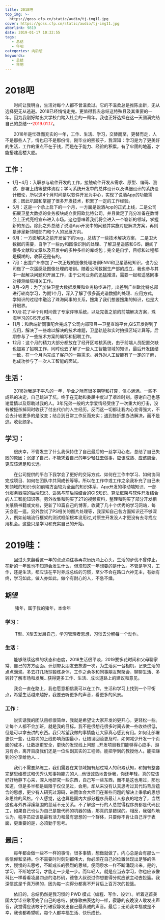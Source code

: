 ```yaml
---
title: 2018吧
top_img: >-
  https://goss.cfp.cn/static/audio/tj-img11.jpg
cover: https://goss.cfp.cn/static/audio/tj-img11.jpg
abbrlink: 9819
date: 2019-01-17 10:32:55
tags: 
   - 总结
   - 年吧
categories: 向后想
keywords:
   - 总结
   - 年吧
---
```

# 2018吧

&emsp;&emsp;时间让我明白，生活对每个人都不曾温柔过。它的不温柔总是推陈出新，无从选择更无从逃避。2018已经悄悄走完。更值得我去总结这特殊且及其重要的一年。因为我刚好踏出大学校门踏入社会的一周年。我也正好选择在这一天圆满完结自己的总结---<font color=red>2019.01.17</font>。

&emsp;&emsp;2018年是忙碌而充实的一年，工作、生活、学习，交替而至，更替而走，人不是那些人了，情也已不是那份情。刚毕业的熊孩子，我深知：学习是为了更美好的生活，工作的重点不在于钱，而是在于能力、经验的积累，有了牢固的地基，才能搭建高楼大厦。

 ## 工作：

- 1月~4月：入职参与软件开发的工作，接触软件开发从需求、原型、编码、测试、部署上线等整体流程；学习系统开发中的总体设计以及详细设计的系统设计概论，所以这4个月时间是以软件开发为中心，实现了说酒App的功能需求；因此巩固和掌握了很多开发技术，积累了一定的工作经验。
- 5月：这是一个承上启下的一个月，一方面是说酒App的正式上线，二是公司拓展卫星大数据的业务板块成立贵阳欧比特公司，并且做足了充分准备在数博会上正式亮相宣布进入市场。这也意味着我们将会进入一个崭新的领域，掌握新的东西。除此之外总结了说酒App开发中的问题并实施对应解决方案，再则是涉足新领域部门和个人的发展方向。
- 6月：一方面解决之前开发留下的bug，总结了一些技术解决方案， 二是卫大数据的需要，自学了一些py和图像识别的处理、了解卫星遥感和GIS，翻阅了很多文献和文章以及开发中的多种多样的库或包；完全是自学，目标和过程都是模糊的，收获还是有的。
- 7月：出差广州参加了一次正规的图像处理培训ENVI和卫星基础知识，也为公司做了一次遥感及图像处理的培训。随着公司数据生产部的成立，我也参与其中一起解决问题和开展工作，由于公司业务的迅猛推进，需要一起和遥感同事对接测绘院相关工作。
- 8月~9月：为了加快卫星大数据发展和业务稳步进行，出差到广州欧比特总部进行轮岗学习，为期1个月，深入了解了很多高光谱数据的处理、应用方式，学知识的过程中融洽了珠海同事的关系，搜集了我们想要搜集的知识，也是大开眼界。
- 10月:花了半个月时间做了专家评审系统，以及完善之前的前端解决方案，珠海学习的GIS开发等。
- 11月：和后端新同事配合完成了公司内部项目—卫星查询平台,GIS开发得到了应用，解决了一些难以解决的技术难题，卫星轨迹和实时拍摄区域计算等。后期参与了一些技术方案的编写和招聘工作。
- 12月：这个月的精力大部分都放在了经开区考核系统，由于前端人员配置欠缺也加紧了招聘工作，同时也去了解了一些人工智能领域的知识，最后开发团结一致，在一个月内完成了客户的一期需求。另外对人工智能有了一定的了解，也成功参与了一次人工智能的面试。


## 生活：

​	&emsp;&emsp;2018对我是不平凡的一年，毕业之际有很多期望和打算，信心满满。一些不成熟的决定，自己跳进了坑。终于在无助和委屈中度过了艰难时刻。感谢自己也感谢爱情以及帮助过我的人。3年兄弟一般的大学爱情经受住了一次重大的打击，没有被扼杀掉同时收获了付出代价的人生经历。反而这一切都让我内心变得强大，不会去计较更多的是改变；结合到日常工作反而充实；遇到挫折想办法解决，而不是逃。收获颇多。

## 学习：

​	&emsp;&emsp;很庆幸，不管发生了什么我保持住了自己最后的一丝学习心态，总结了自己失败的原因；沉淀了自己，不能凭着自己的年少轻狂去做事，应该成熟、应该周全、更应该满足和长远。

&emsp;&emsp;在公司提供的平台下我学会了更好的交际方式、如何在工作中学习、如何协同完成项目、如何在团队中共同成长等等。所以在工作中或工作之余我补充了自己未知领域的知识:例如前端方面较为全面的知识体系、App开发的移动端知识、一部分服务器端的后端知识、遥感与前后端结合的GIS知识、算法框架与软件开发结合的人工智能知识等。另外收集和购买了2T的视频资料，整理和购买了部分开发相关纸质书籍或文档，更新了10篇自己的博客，收藏了几十个优秀的学习网站，每天会逛一逛。另外尝试了PS相关的图片处理等，我深知自己各方面知识还不够深入，例如前端流行框架的测试框架根本没用过,对原生开发没人才更没有去寻找应用机会。这些只是学习和充实自己的开始。

# 2019哇： 

&emsp;&emsp;回过头来翻看这一年的点点滴往事再次历历涌上心头，生活的步伐不曾停止，在新的一年谁也不知道会发生什么，但须知这一年想要的是什么。不管是学习，工作，还是生活，都应该在平时养成总结的习惯，至少不会在路口六神无主，有始有终，学习如此，做人亦如此，做个有耐心的人，不急不燥。

## 期望	
&emsp;&emsp; 猪年，属于我的猪年，本命年

### 学习：	

​	&emsp;&emsp;T型、X型去发展自己，学习管理者思想，习惯去分解每一个动作。

### 生活：

​	&emsp;&emsp;能够继续这样的状态和态度，2018生活很平淡，2019要多花时间和父母聊家常、自己的方方面面。计划带女朋友去旅游一次，为生活买一台相机，记录生活的点点滴滴。多去打几场球锻炼身体，工作之余多和同事朋友聚聚会，聊聊生活、多转转了解市场和发展…获得更多工作、生活、成长道路上的建议和意见。

&emsp;&emsp;我会一直在路上，我也愿意相信我可以在工作，生活和学习上找到一个平衡点，希望生活越来越好，我要去听更多的声音，看更多的风景。

### 工作：

&emsp;&emsp;说实话我的团队目标很简单，我就是希望让大家开发的更开心，更轻松一些。让每个人都不会加班，就是我的目标。我不是很想花很多时间去做一些收益很低，但是可以拿去讲的东西。我只希望我做的事情能让大家真心感到有用。如何让部署更快一些，让每次的上线影响范围最小，让错误回滚更及时，如何减少开发一个页面的成本，让数据更安全，更快的发现线上问题…开发项目我们能够得心应手、游刃有余，离开百度我们还是一位名副其实的工程师。能把学到的教授他人，能把赚到的分享给他人…

&emsp;&emsp;我们不需要熟练工，我们需要在某领域拥有超过常人的积累认知，和拥有整套完整思维模式和优秀认知事物能力的人…他很诚恳地告诉我，你还年轻，真的应该好好地静下心来，深入地研究一些东西，自己写一些东西，而不是这也用过，那也知道，但是多半都是局限于仅仅见过，会用，却从来没有认真思考过其代码背后蕴含的思想，更少有人研究过源码，进而体会大师们在某些问题的解决上秉承的思想和思维的风格。个人感觉，这也算是国内大部分程序员最让人悲哀的地方了，当然这也与外界浮躁氛围的蔓延不无关系。不了解这一行的人总觉得程序员都是代码民工，如果自己也认为自己是敲代码的机器的话，那真的是错误的。相反，我强烈地认为，程序员应该是最有活力和最有思想的一个群体，只要你不肯让自己浮于表面，更重要的是，必须勤于思考。

## 最后：

&emsp;&emsp;每年都会做一些不一样的事情。很多事情，想做就做了。内心总是会有那么一些信仰和坚持。你不需要时时刻刻都伟大，你必须在自己的位置体现出足够的伟大，慢慢的去思考，不断成长的强烈的思绪，便同泉水一样不断涌现出来。是的，学习，不断地学习，才能走一步是一步。而年轻人，就是应当去学习，你也应该像科比一样看看凌晨四点的洛杉矶，德鲁大叔说过你想要得分就应该主动去投篮。我深信这是千真万确的，因为每一次得分都离不开背后上百万次的投篮。

&emsp;&emsp;依旧的，总结仍然是我习惯的 PWD 模式（编程、写作、设计）。听着这首美国大学毕业歌<Sound Of Silence>写完了自己的总结，就像歌曲表达的一样，寂静的夜晚没人敢发出声音，我觉得应该敢于打破寂静发出自己最真诚的声音。最后；无论我幸福或是不幸，我也都希望呢，每个人都幸福生活、快乐成长。

 

 